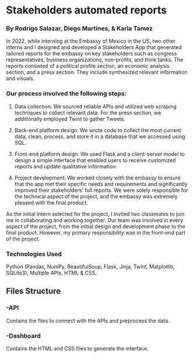# Stakeholders automated reports
### By Rodrigo Salazar, Diego Martínes, & Karla Tamez

In 2022, while interning at the Embassy of Mexico in the US, two other interns and I designed and developed a Stakeholders App that generated tailored reports for the embassy on key stakeholders such as congress representatives, business organizations, non-profits, and think tanks. The reports consisted of a political profile section, an economic analysis section, and a press section. They include synthesized relevant information and visuals.

### Our process involved the following steps:

1. Data collection: We sourced reliable APIs and utilized web scraping techniques to collect relevant data. For the press section, we additionally employed Twint to gather Tweets.

2. Back-end platform design: We wrote code to collect the most current data, clean, process, and store it in a database that we accessed using SQL.

3. Front-end platform design: We used Flask and a client-server model to design a simple interface that enabled users to receive customized reports and update qualitative information.

4. Project development: We worked closely with the embassy to ensure that the app met their specific needs and requirements and significantly improved their stakeholders' full reports. We were solely responsible for the technical aspect of the project, and the embassy was extremely pleased with the final product.

As the initial intern selected for the project, I invited two classmates to join me in collaborating and working together. Our team was involved in every aspect of the project, from the initial design and development phase to the final product. However, my primary responsibility was in the front-end part of the project.

### Technologies Used

Python (Pandas, NumPy, BeautifulSoup, Flask, Jinja, Twint, Matplotlib, SQLite3), Multiple APIs, HTML & CSS.

## Files Structure

### -API
Contains the files to connect with the APIs and preprocess the data.

### -Dashboard
Contains the HTML and CSS files to generate the interface.
